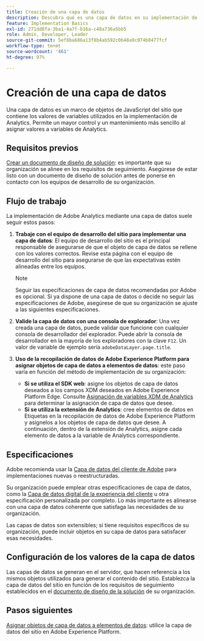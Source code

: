 ```yaml
---
title: Creación de una capa de datos
description: Descubra qué es una capa de datos en su implementación de Analytics y cómo se puede utilizar para asignar variables en Adobe Analytics.
feature: Implementation Basics
exl-id: 271dd8fa-3ba1-4a7f-b16a-c48a736a5bb5
role: Admin, Developer, Leader
source-git-commit: 5ef8ba686a13f8b4ab592c0b48a9c074b0477fcf
workflow-type: tm+mt
source-wordcount: '461'
ht-degree: 97%

---
```


# Creación de una capa de datos

Una capa de datos es un marco de objetos de JavaScript del sitio que contiene los valores de variables utilizados en la implementación de Analytics. Permite un mayor control y un mantenimiento más sencillo al asignar valores a variables de Analytics.

## Requisitos previos

[Crear un documento de diseño de solución](solution-design.md): es importante que su organización se alinee en los requisitos de seguimiento. Asegúrese de estar listo con un documento de diseño de solución antes de ponerse en contacto con los equipos de desarrollo de su organización.

## Flujo de trabajo

La implementación de Adobe Analytics mediante una capa de datos suele seguir estos pasos:

1. **Trabaje con el equipo de desarrollo del sitio para implementar una capa de datos**: El equipo de desarrollo del sitio es el principal responsable de asegurarse de que el objeto de capa de datos se rellene con los valores correctos. Revise esta página con el equipo de desarrollo del sitio para asegurarse de que las expectativas estén alineadas entre los equipos.

   >[!NOTE]
   >
   >Seguir las especificaciones de capa de datos recomendadas por Adobe es opcional. Si ya dispone de una capa de datos o decide no seguir las especificaciones de Adobe, asegúrese de que su organización se ajuste a las siguientes especificaciones.

1. **Valide la capa de datos con una consola de explorador**: Una vez creada una capa de datos, puede validar que funcione con cualquier consola de desarrollador del explorador. Puede abrir la consola de desarrollador en la mayoría de los exploradores con la clave `F12`. Un valor de variable de ejemplo sería `adobeDataLayer.page.title`.
1. **Uso de la recopilación de datos de Adobe Experience Platform para asignar objetos de capa de datos a elementos de datos**: este paso varía en función del método de implementación de su organización:
   * **Si se utiliza el SDK web**: asigne los objetos de capa de datos deseados a los campos XDM deseados en Adobe Experience Platform Edge. Consulte [Asignación de variables XDM de Analytics](../aep-edge/xdm-var-mapping.md) para determinar la asignación de capa de datos que desee.
   * **Si se utiliza la extensión de Analytics**: cree elementos de datos en Etiquetas en la recopilación de datos de Adobe Experience Platform y asígnelos a los objetos de capa de datos que desee. A continuación, dentro de la extensión de Analytics, asigne cada elemento de datos a la variable de Analytics correspondiente.

## Especificaciones

Adobe recomienda usar la [Capa de datos del cliente de Adobe](https://github.com/adobe/adobe-client-data-layer/wiki) para implementaciones nuevas o reestructuradas.

Su organización puede emplear otras especificaciones de capa de datos, como la [Capa de datos digital de la experiencia del cliente](https://www.w3.org/2013/12/ceddl-201312.pdf) u otra especificación personalizada por completo. Lo más importante es alinearse con una capa de datos coherente que satisfaga las necesidades de su organización.

Las capas de datos son extensibles; si tiene requisitos específicos de su organización, puede incluir objetos en su capa de datos para satisfacer esas necesidades.

## Configuración de los valores de la capa de datos

Las capas de datos se generan en el servidor, que hacen referencia a los mismos objetos utilizados para generar el contenido del sitio. Establezca la capa de datos del sitio en función de los requisitos de seguimiento establecidos en el [documento de diseño de la solución](solution-design.md) de su organización.

## Pasos siguientes

[Asignar objetos de capa de datos a elementos de datos](../launch/layer-to-elements.md): utilice la capa de datos del sitio en Adobe Experience Platform.
